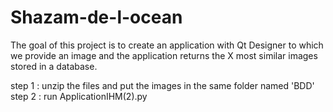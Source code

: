 # Shazam-de-l-ocean
The goal of this project is to create an application with Qt Designer to which we provide an image and the application returns the X most similar images stored in a database.

step 1 : unzip the files and put the images in the same folder named 'BDD'
step 2 : run ApplicationIHM(2).py
